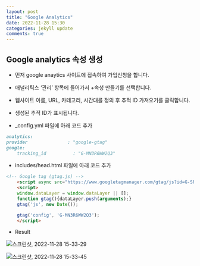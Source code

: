 ```yaml
---
layout: post
title: "Google Analytics"
date: 2022-11-28 15:30
categories: jekyll update
comments: true
---
```


## Google analytics 속성 생성

* 먼저 google anaytics 사이트에 접속하여 가입신청을 합니다.
* 애널리틱스 ‘관리’ 항목에 들어가서 +속성 만들기를 선택합니다.
* 웹사이트 이름, URL, 카테고리, 시간대를 정의 후 추적 ID 가져오기를 클릭합니다.
* 생성된 추적 ID가 표시됩니다.

* _config.yml 파일에 아래 코드 추가
```markdown
analytics:
provider               : "google-gtag" 
google:
    tracking_id          : "G-MN3R6WW2Q3"
```
* includes/head.html 파일에 아래 코드 추가
```html
<!-- Google tag (gtag.js) -->
    <script async src="https://www.googletagmanager.com/gtag/js?id=G-SP2R0K5HJ4"></script>
    <script>
    window.dataLayer = window.dataLayer || [];
    function gtag(){dataLayer.push(arguments);}
    gtag('js', new Date());

    gtag('config', 'G-MN3R6WW2Q3');
    </script>
```
* Result

![스크린샷, 2022-11-28 15-33-29](https://user-images.githubusercontent.com/104904309/204211593-6fc68a40-620e-46fb-9b63-5bc98e6f608a.png)

![스크린샷, 2022-11-28 15-33-45](https://user-images.githubusercontent.com/104904309/204211625-90bdbd9b-ed21-476b-804d-ffe6341fffdc.png)



